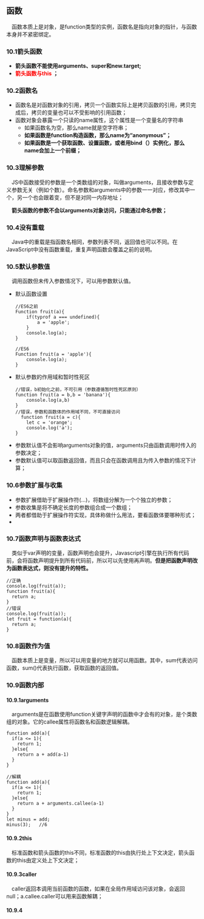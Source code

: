 ## 函数
&emsp;函数本质上是对象，是function类型的实例，函数名是指向对象的指针，与函数本身并不紧密绑定。
### 10.1箭头函数
* **箭头函数不能使用arguments、super和new.target;**
* **<font color='red'> 箭头函数与this </font>；**

### 10.2函数名
* 函数名是对函数对象的引用，拷贝一个函数实际上是拷贝函数的引用，拷贝完成后，拷贝的变量也可以不受影响的引用函数；
* 函数对象会暴露一个只读的name属性，这个属性是一个变量名的字符串   
   * 如果函数名为空，那么name就是空字符串；
   * **如果函数是function构造函数，那么name为“anonymous”；**
   * **如果函数是一个获取函数、设置函数，或者用bind（）实例化，那么name会加上一个前缀；**

### 10.3理解参数
&emsp;JS中函数接受的参数是一个类数组的对象，叫做arguments，且接收参数与定义参数无关（例如个数）。命名参数和arguments中的参数一一对应，修改其中一个，另一个也会跟着变，但不是对同一内存地址；

&emsp;**箭头函数的参数不会以arguments对象访问，只能通过命名参数；**

### 10.4没有重载
&emsp;Java中的重载是指函数名相同，参数列表不同，返回值也可以不同。在JavaScript中没有函数重载，重复声明函数会覆盖之前的说明。

### 10.5默认参数值
&emsp;调用函数但未传入参数情况下，可以用参数默认值。
* 默认函数设置
  ```
  //ES6之前
  Function fruit(a){
      if(typrof a === undefined){
          a = 'apple';
      }
      console.log(a);
  }

  //ES6
  Function fruit(a = 'apple'){
      console.log(a);
  }
  ```
* 默认参数的作用域和暂时性死区
  ```
  //错误，b初始化之前，不可引用（参数遵循暂时性死区原则）
  function fruit(a = b,b = 'banana'){
      console.log(a,b)
  }
  //错误，参数和函数体的作用域不同，不可直接访问
    function fruit(a = c){
      let c = 'orange';
      console.log('a');
  }
  ```
* 参数默认值不会影响arguments对象的值，arguments只由函数调用时传入的参数决定；
* 参数默认值可以取函数返回值，而且只会在函数调用且为传入参数的情况下计算；

### 10.6参数扩展与收集
* 参数扩展借助于扩展操作符(...)，将数组分解为一个个独立的参数；
* 参数收集是将不确定长度的参数组合成一个数组；
* 两者都借助于扩展操作符实现，具体称做什么用法，要看函数体要哪种形式；
* 
### 10.7函数声明与函数表达式
&emsp;类似于var声明的变量，函数声明也会提升，Javascript引擎在执行所有代码前，会将函数声明提升到所有代码前，所以可以先使用再声明。**但是把函数声明改为函数表达式，则没有提升的特性。**
```
//正确
console.log(fruit(a));
function fruit(a){
  return a;
}
//错误
console.log(fruit(a));
let fruit = function(a){
  return a;
}
```

### 10.8函数作为值
&emsp;函数本质上是变量，所以可以用变量的地方就可以用函数。其中，sum代表访问函数，sum()代表执行函数，获取函数的返回值。

### 10.9函数内部
#### 10.9.1arguments
&emsp;arguments是在函数使用function关键字声明的函数中才会有的对象，是个类数组的对象。它的callee属性将函数名和函数逻辑解耦。
```
function add(a){
  if(a <= 1){
    return 1;
  }else{
    return a + add(a-1)
  }
}

//解耦
function add(a){
  if(a <= 1){
    return 1;
  }else{
    return a + arguments.callee(a-1)
  }
}
let minus = add;
minus(3);   //6
```
#### 10.9.2this
&emsp;标准函数和箭头函数的this不同，标准函数的this由执行处上下文决定，箭头函数的this由定义处上下文决定；
#### 10.9.3caller
&emsp;caller返回本调用当前函数的函数，如果在全局作用域访问该对象，会返回null；a.callee.caller可以用来函数解耦；
#### 10.9.4
&emsp;
